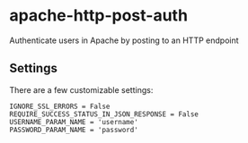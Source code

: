 # apache-http-post-auth
Authenticate users in Apache by posting to an HTTP endpoint

## Settings
There are a few customizable settings:

```
IGNORE_SSL_ERRORS = False
REQUIRE_SUCCESS_STATUS_IN_JSON_RESPONSE = False
USERNAME_PARAM_NAME = 'username'
PASSWORD_PARAM_NAME = 'password'
```

